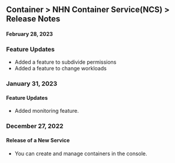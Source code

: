 ## Container > NHN Container Service(NCS) > Release Notes
#### February 28, 2023

### Feature Updates
* Added a feature to subdivide permissions
* Added a feature to change workloads

### January 31, 2023

#### Feature Updates
* Added monitoring feature.

### December 27, 2022

#### Release of a New Service
* You can create and manage containers in the console.
